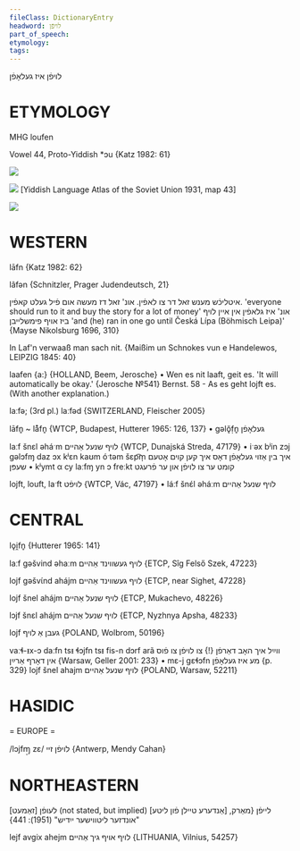 ```yaml
---
fileClass: DictionaryEntry
headword: לויפֿן
part_of_speech: 
etymology: 
tags: 
---
```

לויפֿן
איז געלאָפֿן

ETYMOLOGY
=========== 
MHG loufen

Vowel 44, Proto-Yiddish *ɔu
{Katz 1982: 61}

![](https://ia802902.us.archive.org/9/items/Yiddish-Dialect-Maps/Guggenheim-Gruenberg_karte_6.jpg)

![](https://ia801509.us.archive.org/29/items/shprakhatlas/ShprakhatlasKarte43-Optimized.jpg)
[Yiddish Language Atlas of the Soviet Union 1931, map 43] 

![](https://ia902902.us.archive.org/9/items/Yiddish-Dialect-Maps/map%20-%20FoY3-65%20-%20loyfn.jpg)

WESTERN
========

lāfn {Katz 1982: 62}

lâfən {Schnitzler, Prager Judendeutsch, 21}

איטליכֿש מענש זאל דר צו לאפֿין. אונ' זאל דז מעשה אום פֿיל געלט קאפֿין.
'everyone should run to it and buy the story for a lot of money'
אונ' איז גלאפֿין אין איין לויף ביז אויף פימשלייבן
'and (he) ran in one go until Česká Lípa (Böhmisch Leipa)'
{Mayse Nikolsburg 1696, 310}

In Laf'n verwaaß man sach nit.
{Maißim un Schnokes vun e Handelewos, LEIPZIG 1845: 40}

laafen {a:} {HOLLAND, Beem, Jerosche}
	•	Wen es nit laaft, geit es. 'It will automatically be okay.' {Jerosche №541}
Bernst. 58 - As es geht lojft es. (With another explanation.)

laːfə; (3rd pl.) laːfəd {SWITZERLAND, Fleischer 2005}

lāfn̥ ~ lå̄fn̥ {WTCP, Budapest, Hutterer 1965: 126, 137}
	•	gəlǫ̆f̣n̥ געלאָפֿן

laːf šnɛl əháˑm לויף שנעל אַהיים {WTCP, Dunajská Streda, 47179}
	•	iˑəx bʲin zɔj gəlɔfɱ daz ɔx kʲɛn kaʊm óˑtəm šɛp͡m̩ איך בין אַזוי געלאָפֿן דאָס איך קען קוים אָטעם שעפּן
	•	kʲymt α cy laːfɱ yn ɔ freːkt קומט ער צו לויפֿן און ער פֿרעגט

lojft, louft, laˑft לויפֿט {WTCP, Vác, 47197}
	•	láːf šnɛ́l əháːm לויף שנעל אַהיים

CENTRAL
========

lǫi̯fn̥ {Hutterer 1965: 141}

laːf gəšvind əhaːm לויף געשווינד אַהיים {ETCP, Sîg Felső Szek, 47223}

lojf gəšvɩ́nd ahájm לויף געשווינד אַהיים {ETCP, near Sighet, 47228}

lojf šnel ahájm לויף שנעל אַהיים {ETCP, Mukachevo, 48226}

lɔjf šnɛl ahájm לויף שנעל אַהיים {ETCP, Nyzhnya Apsha, 48233}

lojf געבן אַ לויף {POLAND, Wolbrom, 50196}

vaːɬ-ᵻx-ɔ daːfn tsᵻ ɬɔjfn tsᵻ fis-n dɔrf arã ווײַל איך האָב דאַרפֿן {!} צו לויפֿן צו פֿוס אין דאָרף אַרײַן {Warsaw, Geller 2001: 233}
	•	mɛ-j gɛɬɔfn מע איז געלאָפֿן {p. 329}
lojf šnel ahajm לויף שנעל אַהיים {POLAND, Warsaw, 52211}

HASIDIC
=======
= EUROPE = 

/lɔjfɱ̩ zɛ/ לויפֿן זיי {Antwerp, Mendy Cahan}

NORTHEASTERN
==============

[זאַמעט] לעופֿן (not stated, but implied)
[אַנדערע טיילן פֿון ליטע] לייפֿן
{מאַרק, "אונדזער ליטווישער ייִדיש" (1951): 441}

lejf avgix ahejm לויף אויף גיך אַהיים {LITHUANIA, Vilnius, 54257}

